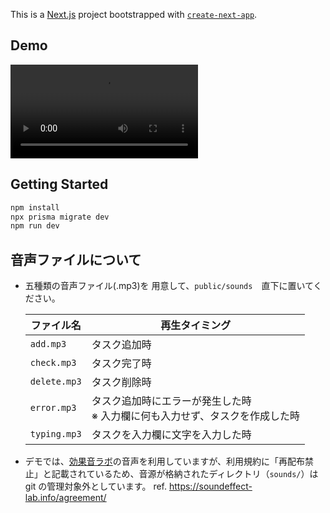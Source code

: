 This is a [Next.js](https://nextjs.org) project bootstrapped with [`create-next-app`](https://nextjs.org/docs/app/api-reference/cli/create-next-app).

## Demo

<video src="https://github.com/user-attachments/assets/51f71951-6ba8-449b-933c-eafea89180f4"></video>

## Getting Started

```bash
npm install
npx prisma migrate dev
npm run dev
```


## 音声ファイルについて

- 五種類の音声ファイル(.mp3)を 用意して、`public/sounds`　直下に置いてください。

  | ファイル名   | 再生タイミング                                                                   |
  | ------------ | -------------------------------------------------------------------------------- |
  | `add.mp3`    | タスク追加時                                                                     |
  | `check.mp3`  | タスク完了時                                                                     |
  | `delete.mp3` | タスク削除時                                                                     |
  | `error.mp3`  | タスク追加時にエラーが発生した時 <br> ※ 入力欄に何も入力せず、タスクを作成した時 |
  | `typing.mp3` | タスクを入力欄に文字を入力した時                                                 |

- デモでは、[効果音ラボ](https://soundeffect-lab.info/)の音声を利用していますが、利用規約に「再配布禁止」と記載されているため、音源が格納されたディレクトリ（`sounds/`）は git の管理対象外としています。
  ref. https://soundeffect-lab.info/agreement/
